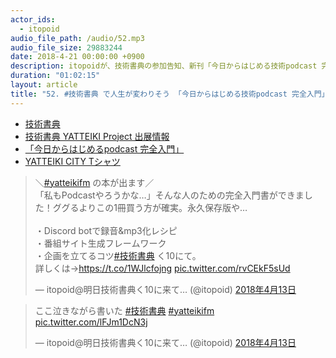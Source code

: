 ```yaml
---
actor_ids:
  - itopoid
audio_file_path: /audio/52.mp3
audio_file_size: 29883244
date: 2018-4-21 00:00:00 +0900
description: itopoidが、技術書典の参加告知、新刊「今日からはじめる技術podcast 完全入門」に込めた想い、同人誌制作で学んだこと、文章を書くということ、「YATTEIKI CITY Tシャツの制作秘話」、服のデザインと人生のデザインなどについて話しました。技術書典4イベント当日早朝徹夜明け、ノー編集・ノーカットでお送りします。
duration: "01:02:15"
layout: article
title: "52. #技術書典 で人生が変わりそう 「今日からはじめる技術podcast 完全入門」という本を書きました"
---
```


- [技術書典](https://techbookfest.org/)
- [技術書典 YATTEIKI Project 出展情報](https://techbookfest.org/event/tbf04/circle/16530001)
- [「今日からはじめるpodcast 完全入門」](https://twitter.com/itopoid/status/984759219051053056)
- [YATTEIKI CITY Tシャツ](https://twitter.com/itopoid/status/985465842698567680)

<blockquote class="twitter-tweet" data-lang="ja"><p lang="ja" dir="ltr">＼<a href="https://twitter.com/hashtag/yatteikifm?src=hash&amp;ref_src=twsrc%5Etfw">#yatteikifm</a> の本が出ます／<br>「私もPodcastやろうかな…」そんな人のための完全入門書ができました！ググるよりこの1冊買う方が確実。永久保存版や…<br><br>・Discord botで録音&amp;mp3化レシピ<br>・番組サイト生成フレームワーク<br>・企画を立てるコツ<a href="https://twitter.com/hashtag/%E6%8A%80%E8%A1%93%E6%9B%B8%E5%85%B8?src=hash&amp;ref_src=twsrc%5Etfw">#技術書典</a> く10にて。<br>詳しくは→<a href="https://t.co/1WJlcfojng">https://t.co/1WJlcfojng</a> <a href="https://t.co/rvCEkF5sUd">pic.twitter.com/rvCEkF5sUd</a></p>&mdash; itopoid@明日技術書典く10に来て… (@itopoid) <a href="https://twitter.com/itopoid/status/984759219051053056?ref_src=twsrc%5Etfw">2018年4月13日</a></blockquote>
<script async src="https://platform.twitter.com/widgets.js" charset="utf-8"></script>

<blockquote class="twitter-tweet" data-conversation="none" data-lang="ja"><p lang="ja" dir="ltr">ここ泣きながら書いた <a href="https://twitter.com/hashtag/%E6%8A%80%E8%A1%93%E6%9B%B8%E5%85%B8?src=hash&amp;ref_src=twsrc%5Etfw">#技術書典</a> <a href="https://twitter.com/hashtag/yatteikifm?src=hash&amp;ref_src=twsrc%5Etfw">#yatteikifm</a> <a href="https://t.co/lFJm1DcN3j">pic.twitter.com/lFJm1DcN3j</a></p>&mdash; itopoid@明日技術書典く10に来て… (@itopoid) <a href="https://twitter.com/itopoid/status/984765378227089409?ref_src=twsrc%5Etfw">2018年4月13日</a></blockquote>
<script async src="https://platform.twitter.com/widgets.js" charset="utf-8"></script>

